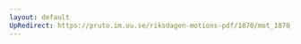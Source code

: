 ```yaml
---
layout: default
UpRedirect: https://pruto.im.uu.se/riksdagen-motions-pdf/1870/mot_1870__fk__31.pdf
---
```

